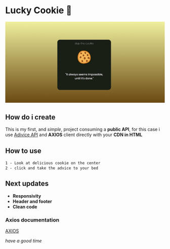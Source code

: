 # Lucky Cookie 🍪

![Main project](project.jpg)


## How do i create

This is my first, and _simple_, project consuming a **public API**, for this case i use [Adivice API](https://api.adviceslip.com/) and **AXIOS** client directly with your **CDN in HTML**

## How to use
    1 - Look at delicious cookie on the center
    2 - click and take the advice to your bed

## Next updates
-   <b>Responsivity
-   Header and footer
-   Clean code</b>

### Axios documentation

[AXIOS](https://axios-http.com/docs/intro)


<i>have a good time<i>

